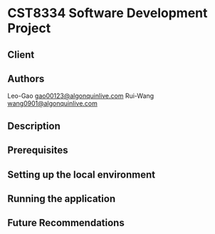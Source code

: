 # CST8334 Software Development Project
## Client

## Authors
Leo-Gao gao00123@algonquinlive.com
Rui-Wang wang0901@algonquinlive.com

## Description

## Prerequisites

## Setting up the local environment

## Running the application

## Future Recommendations
